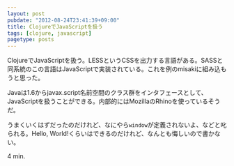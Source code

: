 ```yaml
---
layout: post
pubdate: "2012-08-24T23:41:39+09:00"
title: ClojureでJavaScriptを扱う
tags: [clojure, javascript]
pagetype: posts
---
```

ClojureでJavaScriptを扱う。LESSというCSSを出力する言語がある。SASSと同系統のこの言語はJavaScriptで実装されている。これを例のmisakiに組み込もうと思った。

Javaは1.6からjavax.script名前空間のクラス群をインタフェースとして、JavaScriptを扱うことができる。内部的にはMozillaのRhinoを使っているそうだ。

うまくいくはずだったのだけれど、なにやら`window`が定義されないよ、などと叱られる。Hello, World!くらいはできるのだけれど、なんとも悔しいので書かない。

4 min.
